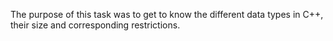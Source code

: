 The purpose of this task was to get to know the different data types in C++, their size and corresponding restrictions.
